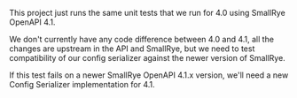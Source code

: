This project just runs the same unit tests that we run for 4.0 using SmallRye OpenAPI 4.1.

We don't currently have any code difference between 4.0 and 4.1, all the changes are upstream in the API and SmallRye, but we need to test compatibility of our config serializer against the newer version of SmallRye.

If this test fails on a newer SmallRye OpenAPI 4.1.x version, we'll need a new Config Serializer implementation for 4.1.